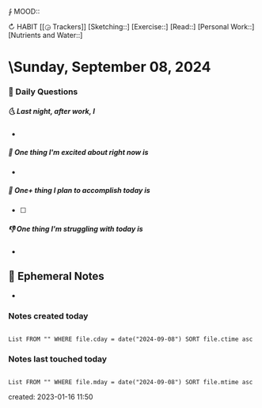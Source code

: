 ⨑ MOOD::

↻ HABIT [[◶ Trackers]]
[Sketching::]
[Exercise::]
[Read::]
[Personal Work::]
[Nutrients and Water::]

# \Sunday, September 08, 2024

### 📅 Daily Questions

##### 🌜 Last night, after work, I

-

##### 🙌 One thing I'm excited about right now is

-

##### 🚀 One+ thing I plan to accomplish today is

- [ ]

##### 👎 One thing I'm struggling with today is

-

## 📝 Ephemeral Notes

-

### Notes created today

```dataview

List FROM "" WHERE file.cday = date("2024-09-08") SORT file.ctime asc

```

### Notes last touched today

```dataview

List FROM "" WHERE file.mday = date("2024-09-08") SORT file.mtime asc

```

created: 2023-01-16 11:50
